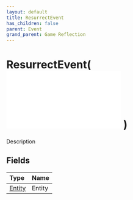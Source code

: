 ```yaml
---
layout: default
title: ResurrectEvent
has_children: false
parent: Event
grand_parent: Game Reflection
---
```

# ResurrectEvent( ![ EntityEventBase ](/game-reflection/events/entity_event_base.md) )
Description 

## Fields
| Type | Name |
|:-------------|:--------------|
| [Entity](/game-reflection/classes/entity.md) | Entity |
